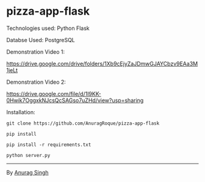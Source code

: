 # pizza-app-flask

Technologies used: Python Flask

Databse Used: PostgreSQL

Demonstration Video 1:


https://drive.google.com/drive/folders/1Xb9cEjyZaJDmwGJAYCbzv9EAa3M1jeLt

Demonstration Video 2:

https://drive.google.com/file/d/1l9KK-0Hwik7OggxkNJcsQcSAGso7uZHd/view?usp=sharing

Installation:

```
git clone https://github.com/AnuragRoque/pizza-app-flask
```

```
pip install 
```

```
pip install -r requirements.txt
```

```
python server.py
```

---

By [Anurag Singh](https://github.com/AnuragRoque/)
